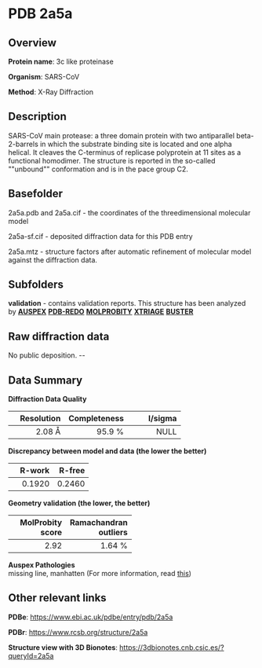# PDB 2a5a

## Overview

**Protein name**: 3c like proteinase

**Organism**: SARS-CoV

**Method**: X-Ray Diffraction

## Description

SARS-CoV main protease: a three domain protein with two antiparallel beta-2-barrels in which the substrate binding site is located and one alpha helical. It cleaves the C-terminus of replicase polyprotein at 11 sites as a functional homodimer. The structure is reported in the so-called ""unbound"" conformation and is in the pace group C2.

## Basefolder

2a5a.pdb and 2a5a.cif - the coordinates of the threedimensional molecular model

2a5a-sf.cif - deposited diffraction data for this PDB entry

2a5a.mtz - structure factors after automatic refinement of molecular model against the diffraction data.

## Subfolders





**validation** - contains validation reports. This structure has been analyzed by [**AUSPEX**](https://github.com/thorn-lab/coronavirus_structural_task_force/tree/master/pdb/3c_like_proteinase/SARS-CoV/2a5a/validation/auspex) [**PDB-REDO**](https://github.com/thorn-lab/coronavirus_structural_task_force/tree/master/pdb/3c_like_proteinase/SARS-CoV/2a5a/validation/pdb-redo) [**MOLPROBITY**](https://github.com/thorn-lab/coronavirus_structural_task_force/tree/master/pdb/3c_like_proteinase/SARS-CoV/2a5a/validation/molprobity) [**XTRIAGE**](https://github.com/thorn-lab/coronavirus_structural_task_force/blob/master/pdb/3c_like_proteinase/SARS-CoV/2a5a/validation/Xtriage_output.log) [**BUSTER**](https://www.globalphasing.com/buster/wiki/index.cgi?Covid19Pdb2A5A) 



## Raw diffraction data

No public deposition. --<br> 

## Data Summary
**Diffraction Data Quality**

|   | Resolution | Completeness| I/sigma |
|---|-------------:|----------------:|--------------:|
|   |2.08 Å|95.9  %|<img width=50/>NULL |

**Discrepancy between model and data (the lower the better)**

|   | **R-work**| **R-free**   
|---|-------------:|----------------:|           
||  0.1920|  0.2460|

**Geometry validation (the lower, the better)**

|   |**MolProbity<br>score**| **Ramachandran<br>outliers** 
|---|-------------:|----------------:|
||  2.92|  1.64 %|

**Auspex Pathologies**<br> missing line, manhatten (For more information, read [this](https://github.com/thorn-lab/coronavirus_structural_task_force/blob/master/pdb/3c_like_proteinase/SARS-CoV/2a5a/validation/auspex/2a5a_auspex_comments.txt))

 



## Other relevant links 
**PDBe**:  https://www.ebi.ac.uk/pdbe/entry/pdb/2a5a
 
**PDBr**: https://www.rcsb.org/structure/2a5a 

**Structure view with 3D Bionotes**: https://3dbionotes.cnb.csic.es/?queryId=2a5a

